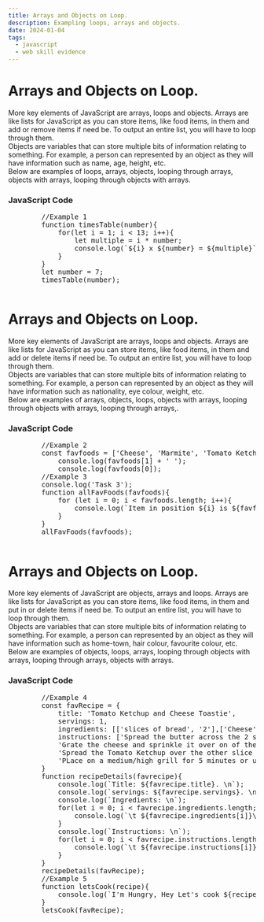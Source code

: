 ```yaml
---
title: Arrays and Objects on Loop.
description: Exampling loops, arrays and objects.
date: 2024-01-04
tags:
  - javascript
  - web skill evidence
---
```


<div class="container fluid">
    <h1 class="col align-self-center">Arrays and Objects on Loop.</h1>
    <div class="row justify-content-center">
        <p class="col-8">
        More key elements of JavaScript are arrays, loops and objects. Arrays are like lists for JavaScript as you can store items, like food items, in them and add or remove items if need be. To output an entire list, you will have to loop through them.<br /> 
        Objects are variables that can store multiple bits of information relating to something. For example, a person can represented by an object as they will have information such as name, age, height, etc. <br />
        Below are examples of loops, arrays, objects, looping through arrays, objects with arrays, looping through objects with arrays.
        </p>
        <h3 class="row">JavaScript Code</h3>
        <pre class="col-8">
        //Example 1
        function timesTable(number){
            for(let i = 1; i < 13; i++){
                let multiple = i * number;
                console.log(`${i} x ${number} = ${multiple}`);
            }
        }
        let number = 7;
        timesTable(number);
        </pre>
    </div>
</div>
<div class="container fluid">
    <h1 class="col align-self-center">Arrays and Objects on Loop.</h1>
    <div class="row justify-content-center">
        <p class="col-8">
        More key elements of JavaScript are arrays, loops and objects. Arrays are like lists for JavaScript as you can store items, like food items, in them and add or delete items if need be. To output an entire list, you will have to loop through them.<br /> 
        Objects are variables that can store multiple bits of information relating to something. For example, a person can represented by an object as they will have information such as nationality, eye colour, weight, etc. <br />
        Below are examples of arrays, objects, loops, objects with arrays, looping through objects with arrays, looping through arrays,.
        </p>
        <h3 class="row">JavaScript Code</h3>
        <pre class="col-8">
        //Example 2
        const favfoods = ['Cheese', 'Marmite', 'Tomato Ketchup', 'Pizza'];
            console.log(favfoods[1] + ' ');
            console.log(favfoods[0]);
        //Example 3
        console.log('Task 3');
        function allFavFoods(favfoods){
            for (let i = 0; i < favfoods.length; i++){
                console.log(`Item in position ${i} is ${favfoods[i]}. \n`);
            }
        }
        allFavFoods(favfoods);
        </pre>
    </div>
</div>
<div class="container fluid">
    <h1 class="col align-self-center">Arrays and Objects on Loop.</h1>
    <div class="row justify-content-center">
        <p class="col-8">
        More key elements of JavaScript are objects, arrays and loops. Arrays are like lists for JavaScript as you can store items, like food items, in them and put in or delete items if need be. To output an entire list, you will have to loop through them.<br /> 
        Objects are variables that can store multiple bits of information relating to something. For example, a person can represented by an object as they will have information such as home-town, hair colour, favourite colour, etc. <br />
        Below are examples of objects, loops, arrays, looping through objects with arrays, looping through arrays, objects with arrays.
        </p>
        <h3 class="row">JavaScript Code</h3>
        <pre class="col-8">
        //Example 4
        const favRecipe = {
            title: 'Tomato Ketchup and Cheese Toastie',
            servings: 1,
            ingredients: [['slices of bread', '2'],['Cheese', '50g'],['Tomato Ketchup', '2tbp'],['Butter', '10g']],
            instructions: ['Spread the butter across the 2 slices of bread', 
            'Grate the cheese and sprinkle it over on of the slices', 
            'Spread the Tomato Ketchup over the other slice and place it on top of the cheese slice', 
            'PLace on a medium/high grill for 5 minutes or until the cheese has melted'] 
        }
        function recipeDetails(favrecipe){
            console.log(`Title: ${favrecipe.title}. \n`);
            console.log(`servings: ${favrecipe.servings}. \n`);
            console.log(`Ingredients: \n`);
            for(let i = 0; i < favrecipe.ingredients.length; i++){
                console.log(`\t ${favrecipe.ingredients[i]}\n`);
            }
            console.log(`Instructions: \n`);
            for(let i = 0; i < favrecipe.instructions.length; i++){
                console.log(`\t ${favrecipe.instructions[i]}\n`);
            }
        }
        recipeDetails(favRecipe);
        //Example 5
        function letsCook(recipe){
            console.log(`I'm Hungry, Hey Let's cook ${recipe.title}`);
        }
        letsCook(favRecipe);
        </pre>
  </div>
</div>
